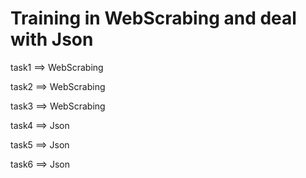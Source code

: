 # Training in WebScrabing and deal with Json

task1 ==> WebScrabing

task2 ==> WebScrabing

task3 ==> WebScrabing

task4 ==> Json

task5 ==> Json

task6 ==> Json
